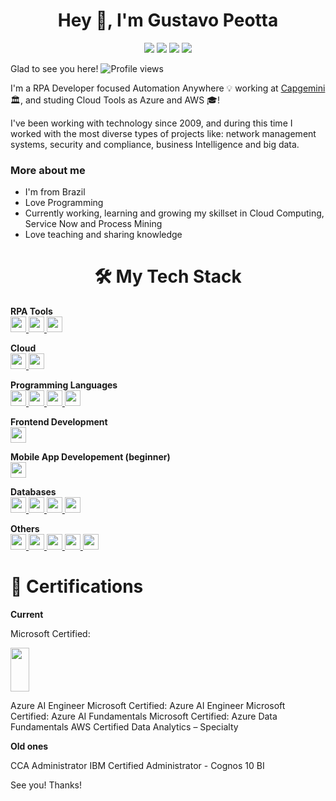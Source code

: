 <h1 align="center"> Hey 👋, I'm Gustavo Peotta </h1>

<div align="center">
<a href="https://www.linkedin.com/in/GustavoPeotta" target="_blank"><img src="https://camo.githubusercontent.com/28a5af3160ab3e597abac96405057372584e2c7201457a505f20cbcdb4a25d73/68747470733a2f2f696d672e736869656c64732e696f2f62616467652f4c696e6b6564496e2d626c75653f7374796c653d666c6174266c6f676f3d6c696e6b6564696e266c6162656c436f6c6f723d626c7565266c696e6b3d68747470733a2f2f7777772e6c696e6b6564696e2e636f6d2f696e2f6d616e756d616e6f6a303031302f" target="_blank"></a>
<a href = "mailto:gustavopeotta@gmail.com"><img src="https://camo.githubusercontent.com/fbc38c9f1e9019a6804262f8f8f3e781f15446fa9e3c6caa8fee249d3ca344de/68747470733a2f2f696d672e736869656c64732e696f2f62616467652f476d61696c2d7265643f7374796c653d666c61742d737175617265266c6f676f3d476d61696c266c6f676f436f6c6f723d7768697465266c696e6b3d6d61696c746f3a6d616e756d616e6f6a3030313040676d61696c2e636f6d" target="_blank"></a>
<a href="https://instagram.com/GustavoPeotta" target="_blank"><img src="https://camo.githubusercontent.com/9f06d17387566e4b887200cde9b29a028633d3c6e63c24a029429f703f222845/68747470733a2f2f696d672e736869656c64732e696f2f62616467652f2d496e7374616772616d2d4534343035463f7374796c653d666c6174266c6f676f3d696e7374616772616d266c6f676f436f6c6f723d7768697465266c696e6b3d68747470733a2f2f696e7374616772616d2e636f6d2f6d2e612e6e2e752e6d2e612e6e2e6f2e6a2f" target="_blank"></a>
<a href="https://www.facebook.com/GustavoPeotta" target="_blank"><img src="https://camo.githubusercontent.com/7e186438fcc5b17e8029634385e1192704c5901be0e6272fb03b2720d967ca77/68747470733a2f2f696d672e736869656c64732e696f2f62616467652f2d46616365626f6f6b2d3138373766323f7374796c653d666c6174266c6f676f3d66616365626f6f6b266c6f676f436f6c6f723d7768697465266c696e6b3d68747470733a2f2f66616365626f6f6b2e636f6d2f6d616e756d616e6f6a30303130" target="_blank"></a>   
</div>

Glad to see you here! ![Profile views](https://gpvc.arturio.dev/GustavoPeotta)

I'm a RPA Developer focused Automation Anywhere 💡 working at <a href="https://www.capgemini.com">Capgemini</a> 🏛, and studing Cloud Tools as Azure and AWS 🎓!

I've been working with technology since 2009, and during this time I worked with the most diverse types of projects like: network management systems, security and compliance, business Intelligence and big data.

<h3 align="left"> More about me </h3>
<ul>
 <li>I'm from Brazil</li>
 <li>Love Programming</li>
 <li>Currently working, learning and growing my skillset in Cloud Computing, Service Now and Process Mining</li>
 <li>Love teaching and sharing knowledge</li>
</ul>

<h1 align="center"> 🛠️ My Tech Stack </h1>

<b>RPA Tools</b><br>
<a href="https://www.automationanywhere.com" title="Automation Anywhere" target="_blank"> <img src="https://de.automationanywhere.com/images/automation-anywhere-logo-a-only.png" width="25" height="25"> </a>
<a href="https://www.uipath.com" title="UiPath" target="_blank"> <img src="https://styles.redditmedia.com/t5_2y0ng/styles/communityIcon_rm83hvlif9u31.png" width="25" height="25"> </a>
<a href="https://www.fortra.com/support/product-releases/automation/automate" title="Automate" target="_blank"> <img src="https://download.cnet.com/a/img/resize/d29991a01c1313c7d7750c41503012ea8c0b8058/catalog/2022/08/25/4d4a56a4-87cb-4772-8704-da522ad5b57a/imgingest-12410390620293962506.png?auto=webp&fit=crop&width=64" width="25" height="25"> </a>

<b>Cloud</b><br>
<a href="https://learn.microsoft.com/en-us/azure/" title="Azure" target="_blank"> <img src="https://cdn-icons-png.flaticon.com/512/873/873107.png" width="25" height="25"> </a>
<a href="https://docs.aws.amazon.com/" title="AWS" target="_blank"> <img src="https://image.pngaaa.com/384/3822384-middle.png" width="25" height="25"> </a>

<b>Programming Languages</b><br>
<a href="https://www.python.org" title="Python" target="_blank"> <img src="https://cdn.jsdelivr.net/gh/devicons/devicon/icons/python/python-original.svg" width="25" height="25"> </a>
<a href="https://learn.microsoft.com/en-us/dotnet/csharp/" title="C#" target="_blank"> <img src="https://cdn-icons-png.flaticon.com/512/6132/6132221.png" width="25" height="25"> </a>
<a href="https://learn.microsoft.com/en-us/cpp/?view=msvc-170" title="C++" target="_blank"> <img src="https://cdn-icons-png.flaticon.com/512/6132/6132222.png" width="25" height="25"> </a>
<a href="https://docs.oracle.com/en/java/" title="Java" target="_blank"> <img src="https://cdn-icons-png.flaticon.com/512/5968/5968282.png" width="25" height="25"> </a>


<b>Frontend Development</b><br>
<a href="https://developer.mozilla.org/en-US/docs/Glossary/HTML5" title="HTML5" target="_blank"> <img src="https://cdn-icons-png.flaticon.com/512/1051/1051277.png" width="25" height="25"> </a>

<b>Mobile App Developement (beginner)</b><br>
<a href="https://developer.android.com/docs" title="Android Studio" target="_blank"> <img src="https://cdn-icons-png.flaticon.com/512/226/226770.png" width="25" height="25"> </a>

<b>Databases</b><br>
<a href="https://www.oracle.com/database/" title="Oracle" target="_blank"> <img src="https://cdn-icons-png.flaticon.com/512/5969/5969170.png" width="25" height="25"> </a>
<a href="https://learn.microsoft.com/pt-br/sql/sql-server/?view=sql-server-ver16" title="SQL Server" target="_blank"> <img src="https://cdn-icons-png.flaticon.com/512/5968/5968364.png" width="25" height="25"> </a>
<a href="https://dev.mysql.com/doc/" title="MySQL" target="_blank"> <img src="https://cdn-icons-png.flaticon.com/512/5968/5968313.png" width="25" height="25"> </a>
<a href="https://www.postgresql.org/docs/" title="PostgreSQL" target="_blank"> <img src="https://cdn-icons-png.flaticon.com/512/5968/5968342.png" width="25" height="25"> </a>

<b>Others</b><br>
<a href="https://www.linux.org/" title="Linux" target="_blank"> <img src="https://cdn-icons-png.flaticon.com/512/2333/2333187.png" width="25" height="25"> </a>
<a href="https://docs.unity3d.com/Manual/index.html" title="Unity" target="_blank"> <img src="https://cdn-icons-png.flaticon.com/512/5969/5969294.png" width="25" height="25"> </a>
<a href="https://scrumguides.org/docs/scrumguide/v1/Scrum-Guide-Portuguese-BR.pdf" title="SCRUM" target="_blank"> <img src="https://cdn-icons-png.flaticon.com/512/5108/5108922.png" width="25" height="25"> </a>
<a href="https://docs.servicenow.com/" title="ServiceNow" target="_blank"> <img src="https://image.pngaaa.com/672/6367672-middle.png" width="25" height="25"> </a>
<a href="https://www.eccouncil.org/ethical-hacking/" title="Ethical Hacking" target="_blank"> <img src="https://cdn-icons-png.flaticon.com/512/564/564631.png" width="25" height="25"> </a>


<h1 align="left"> 📕 Certifications </h1>
<b>Current</b>

Microsoft Certified: 

<a href="https://www.exin.com/pt-br/data-protection-security/exin-ethical-hacking/exin-ethical-hacking-foundation" title="EXIN Ethical Hacking Foundation" target="_blank"> <img src="https://www.daryus.com.br/wp-content/uploads/2019/10/Ethical-Hacking-Foundation.png" width="30" height="70"> </a>

Azure AI Engineer Microsoft Certified: Azure AI Engineer Microsoft Certified: Azure AI Fundamentals Microsoft Certified: Azure Data Fundamentals AWS Certified Data Analytics – Specialty

<b>Old ones</b>

CCA Administrator IBM Certified Administrator - Cognos 10 BI


See you!
Thanks!
